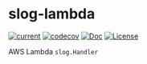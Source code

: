 # slog-lambda

[![current](https://img.shields.io/github/v/tag/maddiesch/slog-lambda.svg)](https://github.com/maddiesch/slog-lambda/releases)
[![codecov](https://codecov.io/gh/maddiesch/slog-lambda/graph/badge.svg?token=G27YB5T5J3)](https://codecov.io/gh/maddiesch/slog-lambda)
[![Doc](https://godoc.org/github.com/maddiesch/slog-lambda?status.svg)](https://pkg.go.dev/github.com/maddiesch/slog-lambda)
[![License](https://img.shields.io/github/license/maddiesch/slog-lambda)](./LICENSE)

AWS Lambda `slog.Handler`
